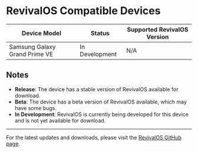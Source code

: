 # RevivalOS Compatible Devices

| Device Model                    | Status               | Supported RevivalOS Version |
|---------------------------------|----------------------|-----------------------------|
| Samsung Galaxy Grand Prime VE   | In Development       | N/A                         |


## Notes

- **Release**: The device has a stable version of RevivalOS available for download.
- **Beta**: The device has a beta version of RevivalOS available, which may have some bugs.
- **In Development**: RevivalOS is currently being developed for this device and is not yet available for download.

---

For the latest updates and downloads, please visit the [RevivalOS GitHub page](https://github.com/your-github-page).
